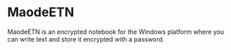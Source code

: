 # MaodeETN
MaodeETN is an encrypted notebook for the Windows platform where you can write text and store it encrypted with a password.
